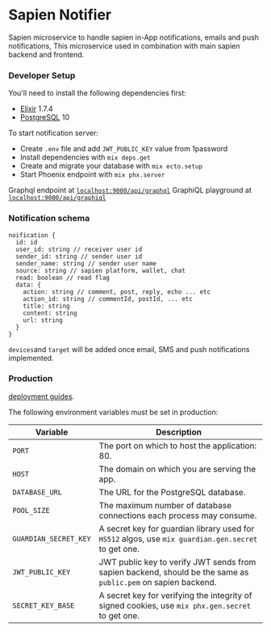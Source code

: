 # Sapien Notifier
Sapien microservice to handle sapien in-App notifications, emails and push notifications, This microservice used in combination with main sapien backend and frontend.

### Developer Setup

You'll need to install the following dependencies first:
* [Elixir](https://elixir-lang.org/install.html) 1.7.4
* [PostgreSQL](https://postgresapp.com/) 10

To start notification server:
* Create `.env` file and add `JWT_PUBLIC_KEY` value from 1password
* Install dependencies with `mix deps.get`
* Create and migrate your database with `mix ecto.setup`
* Start Phoenix endpoint with `mix phx.server`

Graphql endpoint at [`localhost:9000/api/graphql`](http://localhost:9000/api/graphql)
GraphiQL playground at [`localhost:9000/api/graphiql`](http://localhost:9000/api/graphiql)

### Notification schema

```
noification {
  id: id
  user_id: string // receiver user id
  sender_id: string // sender user id
  sender_name: string // sender user name
  source: string // sapien platform, wallet, chat
  read: boolean // read flag
  data: {
    action: string // comment, post, reply, echo ... etc
    action_id: string // commentId, postId, ... etc
    title: string
    content: string
    url: string
  }
}
```

`devices`and `target` will be added once email, SMS and push notifications implemented.

### Production

[deployment guides](https://hexdocs.pm/phoenix/deployment.html).

The following environment variables must be set in production:

<table>
  <thead>
    <tr>
      <th>Variable</th>
      <th>Description</th>
    </tr>
  <thead>
  <tbody>
    <tr>
      <td><code>PORT</code></td>
      <td>The port on which to host the application: 80.</td>
    </tr>
    <tr>
      <td><code>HOST</code></td>
      <td>The domain on which you are serving the app.</td>
    </tr>
    <tr>
      <td><code>DATABASE_URL</code></td>
      <td>The URL for the PostgreSQL database.</td>
    </tr>
    <tr>
      <td><code>POOL_SIZE</code></td>
      <td>The maximum number of database connections each process may consume.</td>
    </tr>
    <tr>
      <td><code>GUARDIAN_SECRET_KEY</code></td>
      <td>A secret key for guardian library used for <code>HS512</code> algos, use <code>mix guardian.gen.secret</code> to get one.</td>
    </tr>
    <tr>
      <td><code>JWT_PUBLIC_KEY</code></td>
      <td>JWT public key to verify JWT sends from sapien backend, should be the same as <code>public.pem</code> on sapien backend.</td>
    </tr>
    <tr>
      <td><code>SECRET_KEY_BASE</code></td>
      <td>A secret key for verifying the integrity of signed cookies, use <code>mix phx.gen.secret</code> to get one.</td>
    </tr>
  </tbody>
</table>

